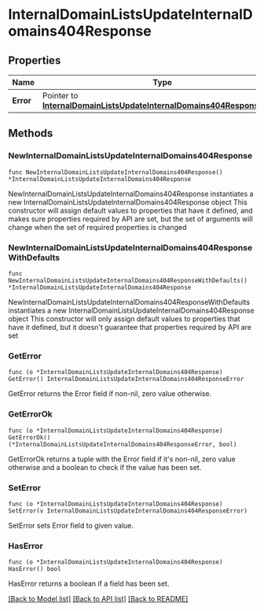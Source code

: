 # InternalDomainListsUpdateInternalDomains404Response

## Properties

Name | Type | Description | Notes
------------ | ------------- | ------------- | -------------
**Error** | Pointer to [**InternalDomainListsUpdateInternalDomains404ResponseError**](InternalDomainListsUpdateInternalDomains404ResponseError.md) |  | [optional] 

## Methods

### NewInternalDomainListsUpdateInternalDomains404Response

`func NewInternalDomainListsUpdateInternalDomains404Response() *InternalDomainListsUpdateInternalDomains404Response`

NewInternalDomainListsUpdateInternalDomains404Response instantiates a new InternalDomainListsUpdateInternalDomains404Response object
This constructor will assign default values to properties that have it defined,
and makes sure properties required by API are set, but the set of arguments
will change when the set of required properties is changed

### NewInternalDomainListsUpdateInternalDomains404ResponseWithDefaults

`func NewInternalDomainListsUpdateInternalDomains404ResponseWithDefaults() *InternalDomainListsUpdateInternalDomains404Response`

NewInternalDomainListsUpdateInternalDomains404ResponseWithDefaults instantiates a new InternalDomainListsUpdateInternalDomains404Response object
This constructor will only assign default values to properties that have it defined,
but it doesn't guarantee that properties required by API are set

### GetError

`func (o *InternalDomainListsUpdateInternalDomains404Response) GetError() InternalDomainListsUpdateInternalDomains404ResponseError`

GetError returns the Error field if non-nil, zero value otherwise.

### GetErrorOk

`func (o *InternalDomainListsUpdateInternalDomains404Response) GetErrorOk() (*InternalDomainListsUpdateInternalDomains404ResponseError, bool)`

GetErrorOk returns a tuple with the Error field if it's non-nil, zero value otherwise
and a boolean to check if the value has been set.

### SetError

`func (o *InternalDomainListsUpdateInternalDomains404Response) SetError(v InternalDomainListsUpdateInternalDomains404ResponseError)`

SetError sets Error field to given value.

### HasError

`func (o *InternalDomainListsUpdateInternalDomains404Response) HasError() bool`

HasError returns a boolean if a field has been set.


[[Back to Model list]](../README.md#documentation-for-models) [[Back to API list]](../README.md#documentation-for-api-endpoints) [[Back to README]](../README.md)


